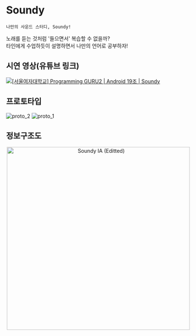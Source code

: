 # Soundy

    나만의 사운드 스터디, Soundy!


  노래를 듣는 것처럼 '들으면서' 복습할 수 없을까?  
  타인에게 수업하듯이 설명하면서 나만의 언어로 공부하자!  
  
## 시연 영상(유튜브 링크)
[![[서울여자대학교] Programming GURU2 | Android 19조 | Soundy](http://img.youtube.com/vi/gnjjecICp44/0.jpg)](https://youtu.be/gnjjecICp44) 

  
## 프로토타입
![proto_2](https://user-images.githubusercontent.com/63189595/182382469-527494d0-0b72-4ba2-962b-2024073ad474.png)
![proto_1](https://user-images.githubusercontent.com/63189595/182382477-8270f2bf-4a4a-48b6-b69c-21b9752027ac.png)


## 정보구조도
<p align="center">
<img width="500" alt="Soundy IA (Editted)" src="https://user-images.githubusercontent.com/63189595/182383352-b623c155-7643-49cc-ab3d-1cf3bb1ff032.png">
</
